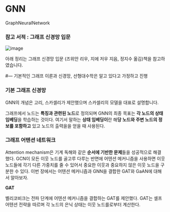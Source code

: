# GNN
GraphNeuralNetwork


### 참고 서적 : 그래프 신경망 입문

![image](https://github.com/junyong1111/GNN/assets/79856225/aa452c1c-5ee6-4bc8-a8be-f95e0c022d52)



아래 정리는 그래프 신경망 입문 (즈위안 리우, 지에 저우 지음,  정지수 옮김)책을 참고하였습니다.

#— 기본적인 그래프 이론과 신경망, 선형대수학은 알고 있다고 가정하고 진행

### 기본 그래프 신경망

GNN의 개념은 고리, 스카셀리가 제안했으며 스카셀리의 모델을 대표로 설명합니다.

그래프에서 노드는 **특징과 관련된 노드**로 정의되며 GNN의 최종 목표는 **각 노드의 상태 임베딩**을 학습하는 것이다. 여기서 말하는 **상태 임베딩이**란 해**당 노드와 주변 노드의 정보를 포함하고** 있고 노드의 출력을을 얻을 때 사용된다. 

### **그래프 어텐션 네트워크**

Attention mechanism은 기계 독해와 같은 **순서에 기반한 문제**들을 성공적으로 해결했다. GCN이 모든 이웃 노드를 골고루 다루는 반면에 어텐션 메커니즘을 사용하면 이웃 노드들에 각기 다른 가중치를 줄 수 있어서 중요한 이웃과 중요하지 않은 이웃 노드을 구분한 수 있다. 이번 장에서는 어텐션 메커니즘과 GNN을 결합한 GAT와 GaAN에 대해서 알아보자.

**GAT**

벨리코비크는 전파 단계에 어텐션 메커니즘을 결합하는 GAT를 제안했다. GAT는 셀프 어텐션 전략을 따르며 각 노드의 은닉 상태는 이웃 노드를로부터 계산한다.
